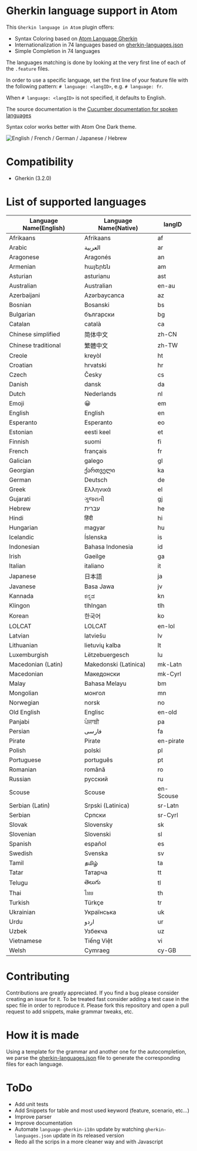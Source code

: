 # Gherkin language support in Atom

This `Gherkin language in Atom` plugin offers:

  * Syntax Coloring based on [Atom Language Gherkin](https://github.com/gigapixel/atom-language-gherkin)
  * Internationalization in 74 languages based on [gherkin-languages.json](https://github.com/cucumber/cucumber/blob/master/gherkin/gherkin-languages.json)
  * Simple Completion in 74 languages

The languages matching is done by looking at the very first line of each of the `.feature` files.

In order to use a specific language, set the first line of your feature file with the following pattern:  `# language: <langID>`, e.g. `# language: fr`.

When `# language: <langID>` is not specified, it defaults to English.

The source documentation is the [Cucumber documentation for spoken languages](https://github.com/cucumber/cucumber/wiki/Spoken-languages)

Syntax color works better with Atom One Dark theme.

![English / French / German / Japanese / Hebrew](https://github.com/mackoj/language-gherkin-i18n/blob/develop/preview.gif)

# Compatibility

  * Gherkin (3.2.0)

# List of supported languages

|Language Name(English)|Language Name(Native)|langID|
|----------------------|---------------------|------|
|Afrikaans|Afrikaans|af|
|Arabic|العربية|ar|
|Aragonese|Aragonés|an|
|Armenian|հայերեն|am|
|Asturian|asturianu|ast|
|Australian|Australian|en-au|
|Azerbaijani|Azərbaycanca|az|
|Bosnian|Bosanski|bs|
|Bulgarian|български|bg|
|Catalan|català|ca|
|Chinese simplified|简体中文|zh-CN|
|Chinese traditional|繁體中文|zh-TW|
|Creole|kreyòl|ht|
|Croatian|hrvatski|hr|
|Czech|Česky|cs|
|Danish|dansk|da|
|Dutch|Nederlands|nl|
|Emoji|😀|em|
|English|English|en|
|Esperanto|Esperanto|eo|
|Estonian|eesti keel|et|
|Finnish|suomi|fi|
|French|français|fr|
|Galician|galego|gl|
|Georgian|ქართველი|ka|
|German|Deutsch|de|
|Greek|Ελληνικά|el|
|Gujarati|ગુજરાતી|gj|
|Hebrew|עברית|he|
|Hindi|हिंदी|hi|
|Hungarian|magyar|hu|
|Icelandic|Íslenska|is|
|Indonesian|Bahasa Indonesia|id|
|Irish|Gaeilge|ga|
|Italian|italiano|it|
|Japanese|日本語|ja|
|Javanese|Basa Jawa|jv|
|Kannada|ಕನ್ನಡ|kn|
|Klingon|tlhIngan|tlh|
|Korean|한국어|ko|
|LOLCAT|LOLCAT|en-lol|
|Latvian|latviešu|lv|
|Lithuanian|lietuvių kalba|lt|
|Luxemburgish|Lëtzebuergesch|lu|
|Macedonian (Latin)|Makedonski (Latinica)|mk-Latn|
|Macedonian|Македонски|mk-Cyrl|
|Malay|Bahasa Melayu|bm|
|Mongolian|монгол|mn|
|Norwegian|norsk|no|
|Old English|Englisc|en-old|
|Panjabi|ਪੰਜਾਬੀ|pa|
|Persian|فارسی|fa|
|Pirate|Pirate|en-pirate|
|Polish|polski|pl|
|Portuguese|português|pt|
|Romanian|română|ro|
|Russian|русский|ru|
|Scouse|Scouse|en-Scouse|
|Serbian (Latin)|Srpski (Latinica)|sr-Latn|
|Serbian|Српски|sr-Cyrl|
|Slovak|Slovensky|sk|
|Slovenian|Slovenski|sl|
|Spanish|español|es|
|Swedish|Svenska|sv|
|Tamil|தமிழ்|ta|
|Tatar|Татарча|tt|
|Telugu|తెలుగు|tl|
|Thai|ไทย|th|
|Turkish|Türkçe|tr|
|Ukrainian|Українська|uk|
|Urdu|اردو|ur|
|Uzbek|Узбекча|uz|
|Vietnamese|Tiếng Việt|vi|
|Welsh|Cymraeg|cy-GB|

# Contributing

Contributions are greatly appreciated.
If you find a bug please consider creating an issue for it. To be treated fast consider adding a test case in the spec file in order to reproduce it.
Please fork this repository and open a pull request to add snippets, make grammar tweaks, etc.

# How it is made

Using a template for the grammar and another one for the autocompletion, we parse the [gherkin-languages.json](https://github.com/cucumber/cucumber/blob/master/gherkin/gherkin-languages.json) file to generate the corresponding files for each language.

# ToDo

  * Add unit tests
  * Add Snippets for table and most used keyword (feature, scenario, etc...)
  * Improve parser
  * Improve documentation
  * Automate `language-gherkin-i18n` update by watching `gherkin-languages.json` update in its released version
  * Redo all the scrips in a more cleaner way and with Javascript
